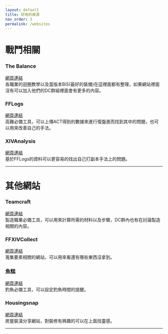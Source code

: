 ```yaml
---
layout: default
title: 好用的資源
nav_order: 3
permalink: /websites
---
```


# 戰鬥相關

### The Balance
[網頁連結](https://www.thebalanceffxiv.com/)  
各職業的迴圈教學以及當版本BiS(最好的裝備)在這裡面都有整理，如果網站裡面沒有可以加入他們的DC群組裡面會有更多的內容。  

### FFLogs
[網頁連結](https://www.fflogs.com/)  
高難必備工具，可以上傳ACT得到的數據來進行復盤進而找到其中的問題，也可以用來改善自己的手法。  

### XIVAnalysis
[網頁連結](https://xivanalysis.com/)  
基於FFLogs的資料可以更容易的找出自己打副本手法上的問題。  


---

# 其他網站

### Teamcraft
[網頁連結](https://ffxivteamcraft.com/)  
製造職業必備工具，可以用來計算所需的材料以及步驟，DC群內也有在討論製造相關的內容。  

### FFXIVCollect
[網頁連結](https://ffxivcollect.com/)  
蒐集要素相關的網站，可以用來看還有哪些東西沒拿到。  

### 魚糕
[網頁連結](https://fish.ffmomola.com/#/)  
釣魚必備工具，可以設定釣魚時間的提醒。  

### Housingsnap
[網頁連結](https://housingsnap.com/)  
房屋裝潢分享網站，對裝修有興趣的可以在上面找靈感。  

---

